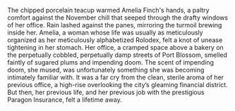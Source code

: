 The chipped porcelain teacup warmed Amelia Finch's hands, a paltry comfort against the November chill that seeped through the drafty windows of her office.  Rain lashed against the panes, mirroring the turmoil brewing inside her.  Amelia, a woman whose life was usually as meticulously organized as her meticulously alphabetized Rolodex, felt a knot of unease tightening in her stomach.  Her office, a cramped space above a bakery on the perpetually cobbled, perpetually damp streets of  Port Blossom, smelled faintly of sugared plums and impending doom.  The scent of impending doom, she mused, was unfortunately something she was becoming intimately familiar with.  It was a far cry from the clean, sterile aroma of her previous office, a high-rise overlooking the city’s gleaming financial district.  But then, her previous life, and her previous job with the prestigious Paragon Insurance, felt a lifetime away.
